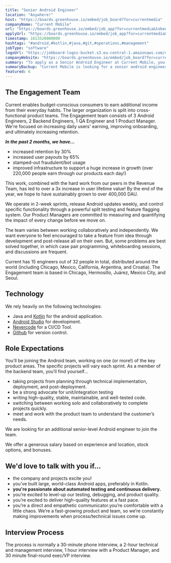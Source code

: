 ```yaml
---
title: "Senior Android Engineer"
location: "Anywhere!"
host: "https://boards.greenhouse.io/embed/job_board?for=currentmedia"
companyName: "Current Mobile"
url: "https://boards.greenhouse.io/embed/job_app?for=currentmedia&token=4365976002"
applyUrl: "https://boards.greenhouse.io/embed/job_app?for=currentmedia&token=4365976002#app"
timestamp: 1613520000000
hashtags: "#android,#kotlin,#java,#git,#operations,#management"
jobType: "software"
logoUrl: "https://jobboard-logos-bucket.s3.eu-central-1.amazonaws.com/current-mobile"
companyWebsite: "https://boards.greenhouse.io/embed/job_board?for=currentmedia"
summary: "To apply as a Senior Android Engineer at Current Mobile, you preferably need to have some knowledge of: experience in: #android, #kotlin, #java."
summaryBackup: "Current Mobile is looking for a senior android engineer that has experience in: #android, #kotlin, #java."
featured: 6
---
```


## The Engagement Team

Current enables budget-conscious consumers to earn additional income from their everyday habits. The larger organization is split into cross-functional product teams. The Engagement team consists of 3 Android Engineers, 2 Backend Engineers, 1 QA Engineer and 1 Product Manager. We're focused on increasing daily users' earning, improving onboarding, and ultimately increasing retention.

**_In the past 2 months, we have…_**

*   increased retention by 30%
*   increased user payouts by 65%
*   stamped-out fraudulent/bot usage
*   improved infrastructure to support a huge increase in growth (over 220,000 people earn through our products each day!)

This work, combined with the hard work from our peers in the Revenue Team, has led to over a 3x increase in user lifetime value! By the end of the year, we hope to have sustainably grown to over 400,000 DAU.

We operate in 2-week sprints, release Android updates weekly, and control specific functionality through a powerful split testing and feature flagging system. Our Product Managers are committed to measuring and quantifying the impact of every change before we move on.

The team varies between working collaboratively and independently. We want everyone to feel encouraged to take a feature from idea through development and post-release all on their own. But, some problems are best solved together, in which case pair programming, whiteboarding sessions, and discussions are frequent.

Current has 15 engineers out of 32 people in total, distributed around the world (including Chicago, Mexico, California, Argentina, and Croatia). The Engagement team is based in Chicago, Hermosillo, Juárez, Mexico City, and Seoul.

## Technology

We rely heavily on the following technologies:

*   Java and [Kotlin](https://developer.android.com/kotlin) for the android application.
*   [Android Studio](https://developer.android.com/studio) for development.
*   [Nevercode](https://nevercode.io/) for a CI/CD Tool.
*   [Github](https://github.com/) for version control.

## Role Expectations

You’ll be joining the Android team, working on one (or more!) of the key product areas. The specific projects will vary each sprint. As a member of the backend team, you’ll find yourself...

*   taking projects from planning through technical implementation, deployment, and post-deployment.
*   be a strong advocate for unit/integration testing
*   writing high-quality, stable, maintainable, and well-tested code.
*   switching between working solo and collaboratively to complete projects quickly.
*   meet and work with the product team to understand the customer’s needs.

We are looking for an additional senior-level Android engineer to join the team.

We offer a generous salary based on experience and location, stock options, and bonuses.

## We'd love to talk with you if…

*   the company and projects excite you!
*   you’ve built large, world-class Android apps, preferably in Kotlin.
*   **you're passionate about automated testing and continuous delivery.**
*   you’re excited to level-up our testing, debugging, and product quality.
*   you’re excited to deliver high-quality features at a fast pace.
*   you’re a direct and empathetic communicator.you’re comfortable with a little chaos. We’re a fast-growing product and team, so we’re constantly making improvements when process/technical issues come up.

## Interview Process

The process is normally a 30-minute phone interview, a 2-hour technical and management interview, 1 hour interview with a Product Manager, and 30 minute final-round exec/VP interview.
